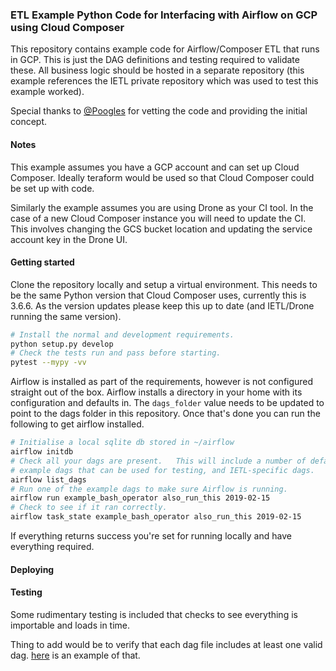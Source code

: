 ### ETL Example Python Code for Interfacing with Airflow on GCP using Cloud Composer

This repository contains example code for Airflow/Composer ETL that runs in GCP.  This is just the DAG definitions and testing required to validate these.  All business logic should be hosted in a separate repository (this example references the IETL private repository which was used to test this example worked).

Special thanks to [@Poogles](https://github.com/Poogles) for vetting the code and providing the initial concept.

#### Notes

This example assumes you have a GCP account and can set up Cloud Composer.  Ideally teraform would be used so that Cloud Composer could be set up with code.

Similarly the example assumes you are using Drone as your CI tool.  In the case of a new Cloud Composer instance you will need to update the CI.  This involves changing the GCS bucket location and updating the service account key in the Drone UI.

#### Getting started

Clone the repository locally and setup a virtual environment.  This needs to be the same Python version that Cloud Composer uses, currently this is 3.6.6.  As the version updates please keep this up to date (and IETL/Drone running the same version).

```sh
# Install the normal and development requirements.
python setup.py develop
# Check the tests run and pass before starting.
pytest --mypy -vv
```

Airflow is installed as part of the requirements, however is not configured straight out of the box.  Airflow installs a directory in your home with its configuration and defaults in.  The `dags_folder` value needs to be updated to point to the dags folder in this repository.  Once that's done you can run the following to get airflow installed.

```sh
# Initialise a local sqlite db stored in ~/airflow
airflow initdb
# Check all your dags are present.   This will include a number of default
# example dags that can be used for testing, and IETL-specific dags.
airflow list_dags
# Run one of the example dags to make sure Airflow is running.
airflow run example_bash_operator also_run_this 2019-02-15
# Check to see if it ran correctly.
airflow task_state example_bash_operator also_run_this 2019-02-15
```

If everything returns success you're set for running locally and have everything required.

#### Deploying

<Steps to get code running in production would be entered here>

#### Testing

Some rudimentary testing is included that checks to see everything is importable and loads in time.

Thing to add would be to verify that each dag file includes at least one valid dag. [here](https://github.com/danielvdende/data-testing-with-airflow/blob/master/integrity_tests/test_dag_integrity.py) is an example of that.
